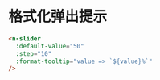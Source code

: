 # 格式化弹出提示

```html
<n-slider
  :default-value="50"
  :step="10"
  :format-tooltip="value => `${value}%`"
/>
```
